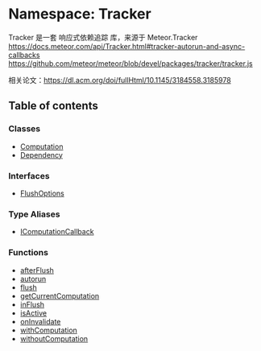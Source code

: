 # Namespace: Tracker

Tracker 是一套 响应式依赖追踪 库，来源于 Meteor.Tracker
https://docs.meteor.com/api/Tracker.html#tracker-autorun-and-async-callbacks
https://github.com/meteor/meteor/blob/devel/packages/tracker/tracker.js

相关论文：https://dl.acm.org/doi/fullHtml/10.1145/3184558.3185978

## Table of contents

### Classes

* [Computation](/en/auto-docs/reactive/classes/Tracker.Computation.md)
* [Dependency](/en/auto-docs/reactive/classes/Tracker.Dependency.md)

### Interfaces

* [FlushOptions](/en/auto-docs/reactive/interfaces/Tracker.FlushOptions.md)

### Type Aliases

* [IComputationCallback](/en/auto-docs/reactive/types/Tracker.IComputationCallback.md)

### Functions

* [afterFlush](/en/auto-docs/reactive/functions/Tracker.afterFlush.md)
* [autorun](/en/auto-docs/reactive/functions/Tracker.autorun.md)
* [flush](/en/auto-docs/reactive/functions/Tracker.flush.md)
* [getCurrentComputation](/en/auto-docs/reactive/functions/Tracker.getCurrentComputation.md)
* [inFlush](/en/auto-docs/reactive/functions/Tracker.inFlush.md)
* [isActive](/en/auto-docs/reactive/functions/Tracker.isActive.md)
* [onInvalidate](/en/auto-docs/reactive/functions/Tracker.onInvalidate.md)
* [withComputation](/en/auto-docs/reactive/functions/Tracker.withComputation.md)
* [withoutComputation](/en/auto-docs/reactive/functions/Tracker.withoutComputation.md)
